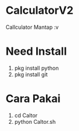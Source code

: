 # CalculatorV2
Callculator Mantap :v
# Need Install

1. pkg install python
2. pkg install git

# Cara Pakai
1. cd Caltor
2. python Caltor.sh
